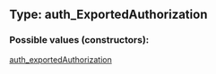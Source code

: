 ## Type: auth\_ExportedAuthorization  

### Possible values (constructors):

[auth\_exportedAuthorization](../constructors/auth\_exportedAuthorization.md)  

